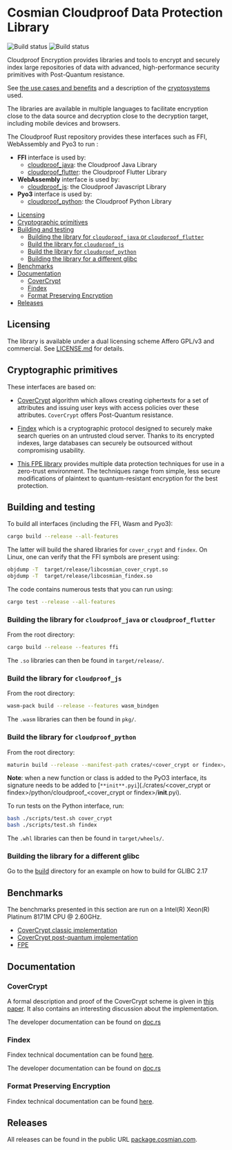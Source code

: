 # Cosmian Cloudproof Data Protection Library

![Build status](https://github.com/Cosmian/cloudproof_rust/actions/workflows/ci.yml/badge.svg)
![Build status](https://github.com/Cosmian/cloudproof_rust/actions/workflows/build.yml/badge.svg)

Cloudproof Encryption provides libraries and tools to encrypt and securely index large repositories of data with advanced, high-performance security primitives with Post-Quantum resistance.

See [the use cases and benefits](https://docs.cosmian.com/cloudproof_encryption/use_cases_benefits/) and a description of the [cryptosystems](https://docs.cosmian.com/cloudproof_encryption/crypto_systems/) used.

The libraries are available in multiple languages to facilitate encryption close to the data source and decryption close to the decryption target, including mobile devices and browsers.

The Cloudproof Rust repository provides these interfaces such as FFI, WebAssembly and Pyo3 to run :

- **FFI** interface is used by:
  - [cloudproof_java](https://github.com/Cosmian/cloudproof_java): the Cloudproof Java Library
  - [cloudproof_flutter](https://github.com/Cosmian/cloudproof_flutter): the Cloudproof Flutter Library
- **WebAssembly** interface is used by:
  - [cloudproof_js](https://github.com/Cosmian/cloudproof_js): the Cloudproof Javascript Library
- **Pyo3** interface is used by:
  - [cloudproof_python](https://github.com/Cosmian/cloudproof_python): the Cloudproof Python Library

<!-- toc -->

- [Licensing](#licensing)
- [Cryptographic primitives](#cryptographic-primitives)
- [Building and testing](#building-and-testing)
  - [Building the library for `cloudproof_java` or `cloudproof_flutter`](#building-the-library-for-cloudproof_java-or-cloudproof_flutter)
  - [Build the library for `cloudproof_js`](#build-the-library-for-cloudproof_js)
  - [Build the library for `cloudproof_python`](#build-the-library-for-cloudproof_python)
  - [Building the library for a different glibc](#building-the-library-for-a-different-glibc)
- [Benchmarks](#benchmarks)
- [Documentation](#documentation)
  - [CoverCrypt](#covercrypt)
  - [Findex](#findex)
  - [Format Preserving Encryption](#format-preserving-encryption)
- [Releases](#releases)

<!-- tocstop -->

## Licensing

The library is available under a dual licensing scheme Affero GPL/v3 and commercial. See [LICENSE.md](LICENSE.md) for details.

## Cryptographic primitives

These interfaces are based on:

- [CoverCrypt](https://github.com/Cosmian/cover_crypt) algorithm which allows
creating ciphertexts for a set of attributes and issuing user keys with access
policies over these attributes. `CoverCrypt` offers Post-Quantum resistance.

- [Findex](https://github.com/Cosmian/findex) which is a cryptographic protocol designed to securely make search queries on
an untrusted cloud server. Thanks to its encrypted indexes, large databases can
securely be outsourced without compromising usability.

- [This FPE library](./crates/fpe/README.md) provides multiple data protection techniques for use in a zero-trust environment. The techniques range from simple, less secure modifications of plaintext to quantum-resistant encryption for the best protection.

## Building and testing

To build all interfaces (including the FFI, Wasm and Pyo3):

```bash
cargo build --release --all-features
```

The latter will build the shared libraries for `cover_crypt` and `findex`. On Linux, one can verify that the FFI symbols are present using:

```bash
objdump -T  target/release/libcosmian_cover_crypt.so
objdump -T  target/release/libcosmian_findex.so
```

The code contains numerous tests that you can run using:

```bash
cargo test --release --all-features
```

### Building the library for `cloudproof_java` or `cloudproof_flutter`

From the root directory:

```bash
cargo build --release --features ffi
```

The `.so` libraries can then be found in `target/release/`.

### Build the library for `cloudproof_js`

From the root directory:

```bash
wasm-pack build --release --features wasm_bindgen
```

The `.wasm` libraries can then be found in `pkg/`.

### Build the library for `cloudproof_python`

From the root directory:

```bash
maturin build --release --manifest-path crates/<cover_crypt or findex>/Cargo.toml --features python
```

**Note**: when a new function or class is added to the PyO3 interface, its
signature needs to be added to
[`**init**.pyi`](./crates/<cover_crypt or findex>/python/cloudproof_<cover_crypt or findex>/**init**.pyi).

To run tests on the Python interface, run:

```bash
bash ./scripts/test.sh cover_crypt
bash ./scripts/test.sh findex
```

The `.whl` libraries can then be found in `target/wheels/`.

### Building the library for a different glibc

Go to the [build](build/glibc-2.17/) directory for an example on how to build for GLIBC 2.17

## Benchmarks

The benchmarks presented in this section are run on a Intel(R) Xeon(R) Platinum 8171M CPU @ 2.60GHz.

- [CoverCrypt classic implementation](https://github.com/Cosmian/cover_crypt/blob/main/benches/BENCHMARKS_classic.md)
- [CoverCrypt post-quantum implementation](https://github.com/Cosmian/cover_crypt/blob/main/benches/BENCHMARKS_hybridized.md)
- [FPE](./crates/fpe/benches/BENCHMARKS.md)

## Documentation

### CoverCrypt

A formal description and proof of the CoverCrypt scheme is given in [this paper](https://github.com/Cosmian/cover_crypt/blob/main/bib/CoverCrypt.pdf).
It also contains an interesting discussion about the implementation.

The developer documentation can be found on [doc.rs](https://docs.rs/cosmian_cover_crypt/latest/cosmian_cover_crypt/index.html)

### Findex

Findex technical documentation can be found [here](https://github.com/Cosmian/findex/blob/main/documentation/Findex.pdf).

The developer documentation can be found on [doc.rs](https://docs.rs/cosmian_findex/latest/cosmian_findex/index.html)

### Format Preserving Encryption

Findex technical documentation can be found [here](./crates/fpe/documentation/FPE.pdf).

## Releases

All releases can be found in the public URL [package.cosmian.com](https://package.cosmian.com).
